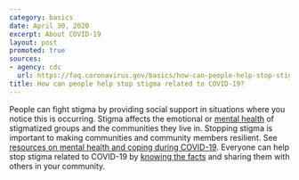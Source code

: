 ```yaml
---
category: basics
date: April 30, 2020
excerpt: About COVID-19
layout: post
promoted: true
sources:
- agency: cdc
  url: https://faq.coronavirus.gov/basics/how-can-people-help-stop-stigma-related-to-covid-19/
title: How can people help stop stigma related to COVID-19?
---
```


People can fight stigma by providing social support in situations where you notice this is occurring. Stigma affects the emotional or [mental health](https://www.cdc.gov/coronavirus/2019-ncov/daily-life-coping/reducing-stigma.html) of stigmatized groups and the communities they live in. Stopping stigma is important to making communities and community members resilient. See [resources on mental health and coping during COVID-19](https://www.cdc.gov/coronavirus/2019-ncov/daily-life-coping/managing-stress-anxiety.html?CDC_AA_refVal=https%3A%2F%2Fwww.cdc.gov%2Fcoronavirus%2F2019-ncov%2Fprepare%2Fmanaging-stress-anxiety.html). Everyone can help stop stigma related to COVID-19 by [knowing the facts](https://www.cdc.gov/coronavirus/2019-ncov/daily-life-coping/share-facts.html) and sharing them with others in your community.